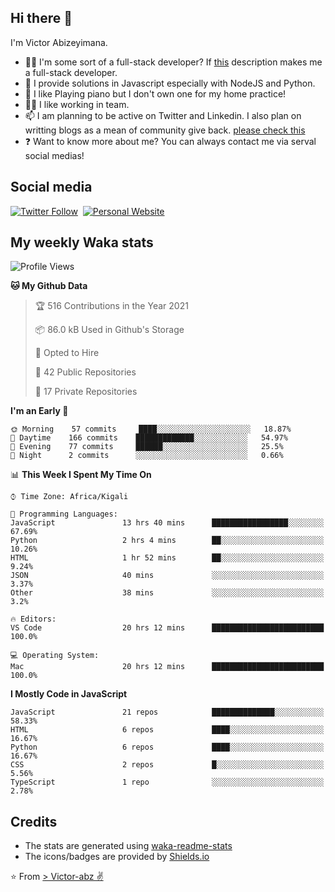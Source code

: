 ## Hi there 👋
I'm Victor Abizeyimana.  
- 👨‍💻 I'm some sort of a full-stack developer? If [this](https://www.w3schools.com/whatis/whatis_fullstack.asp) description makes me a full-stack developer.
- 🌱 I provide solutions in Javascript especially with NodeJS and Python. 
- 🎹 I like Playing piano but I don't own one for my home practice!
- 👯‍♀️ I like working in team.
- 📫 I am planning to be active on Twitter and Linkedin. I also plan on writting blogs as a mean of community give back. [please check this](https://victor-abz.com/)
- ❓ Want to know more about me? You can always contact me via serval social medias!

## Social media
[![Twitter Follow](https://img.shields.io/twitter/follow/vicky_abz?color=%231DA1F2&label=Twitter&style=for-the-badge&logo=twitter&logoColor=ffffff)](https://twitter.com/vicky_abz)
‎‎ [![Personal Website](https://img.shields.io/static/v1?label=visit&message=victor-abz.com&color=%235F021F&style=for-the-badge)](https://victor-abz.com/)

## My weekly Waka stats
<!--START_SECTION:waka-->
![Profile Views](http://img.shields.io/badge/Profile%20Views-0-blue)

**🐱 My Github Data** 

> 🏆 516 Contributions in the Year 2021
 > 
> 📦 86.0 kB Used in Github's Storage 
 > 
> 💼 Opted to Hire
 > 
> 📜 42 Public Repositories 
 > 
> 🔑 17 Private Repositories  
 > 
**I'm an Early 🐤** 

```text
🌞 Morning    57 commits     ████░░░░░░░░░░░░░░░░░░░░░   18.87% 
🌆 Daytime    166 commits    █████████████░░░░░░░░░░░░   54.97% 
🌃 Evening    77 commits     ██████░░░░░░░░░░░░░░░░░░░   25.5% 
🌙 Night      2 commits      ░░░░░░░░░░░░░░░░░░░░░░░░░   0.66%

```


📊 **This Week I Spent My Time On** 

```text
⌚︎ Time Zone: Africa/Kigali

💬 Programming Languages: 
JavaScript               13 hrs 40 mins      █████████████████░░░░░░░░   67.69% 
Python                   2 hrs 4 mins        ██░░░░░░░░░░░░░░░░░░░░░░░   10.26% 
HTML                     1 hr 52 mins        ██░░░░░░░░░░░░░░░░░░░░░░░   9.24% 
JSON                     40 mins             ░░░░░░░░░░░░░░░░░░░░░░░░░   3.37% 
Other                    38 mins             ░░░░░░░░░░░░░░░░░░░░░░░░░   3.2%

🔥 Editors: 
VS Code                  20 hrs 12 mins      █████████████████████████   100.0%

💻 Operating System: 
Mac                      20 hrs 12 mins      █████████████████████████   100.0%

```

**I Mostly Code in JavaScript** 

```text
JavaScript               21 repos            ██████████████░░░░░░░░░░░   58.33% 
HTML                     6 repos             ████░░░░░░░░░░░░░░░░░░░░░   16.67% 
Python                   6 repos             ████░░░░░░░░░░░░░░░░░░░░░   16.67% 
CSS                      2 repos             █░░░░░░░░░░░░░░░░░░░░░░░░   5.56% 
TypeScript               1 repo              ░░░░░░░░░░░░░░░░░░░░░░░░░   2.78%

```



<!--END_SECTION:waka-->

## Credits
- The stats are generated using [waka-readme-stats](https://github.com/anmol098/waka-readme-stats)
- The icons/badges are provided by [Shields.io](https://shields.io/)

⭐️ From [> Victor-abz ✌](https://victor-abz.com/)

